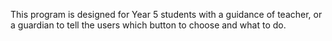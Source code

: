 This program is designed for Year 5 students with a guidance of teacher, or a guardian 
to tell the users which button to choose and what to do.
